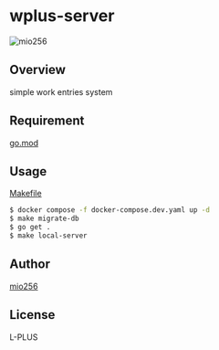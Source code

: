 # wplus-server

![mio256](https://avatars.githubusercontent.com/u/71450182)

## Overview

simple work entries system

## Requirement

[go.mod](./go.mod)

## Usage

[Makefile](./Makefile)

```sh
$ docker compose -f docker-compose.dev.yaml up -d
$ make migrate-db
$ go get .
$ make local-server
```

## Author

[mio256](https://github.com/mio256)

## License

L-PLUS
